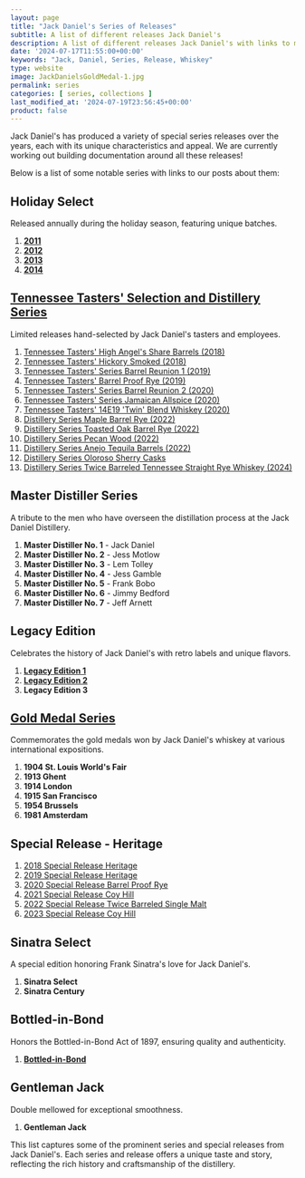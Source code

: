 ```yaml
---
layout: page
title: "Jack Daniel's Series of Releases"
subtitle: A list of different releases Jack Daniel's 
description: A list of different releases Jack Daniel's with links to more details about each series
date: '2024-07-17T11:55:00+00:00'
keywords: "Jack, Daniel, Series, Release, Whiskey"
type: website
image: JackDanielsGoldMedal-1.jpg
permalink: series
categories: [ series, collections ]
last_modified_at: '2024-07-19T23:56:45+00:00'
product: false
---
```

Jack Daniel's has produced a variety of special series releases over the years, each with its unique characteristics and appeal. We are currently working out building documentation around all these releases!

Below is a list of some notable series with links to our posts about them:


## Holiday Select
Released annually during the holiday season, featuring unique batches.
1. **[2011](/HolidaySelect2011)**
2. **[2012](/HolidaySelect2012)**
3. **[2013](/HolidaySelect2013)**
4. **[2014](/HolidaySelect2014)**


## [Tennessee Tasters' Selection and Distillery Series](/series/tasters-distillery)
Limited releases hand-selected by Jack Daniel's tasters and employees.
1. [Tennessee Tasters' High Angel's Share Barrels (2018)](/HighAngelsShare)
2. [Tennessee Tasters' Hickory Smoked (2018)](/HickorySmoked)
3. [Tennessee Tasters' Series Barrel Reunion 1 (2019)](/BarrelReunion1)
4. [Tennessee Tasters' Barrel Proof Rye (2019)](/TennesseeTastersBarrelProofRye)
5. [Tennessee Tasters' Series Barrel Reunion 2 (2020)](/BarrelReunion2)
6. [Tennessee Tasters' Series Jamaican Allspice (2020)](/JamaicanAllSpice)
7. [Tennessee Tasters' 14E19 'Twin' Blend Whiskey (2020)](/TwinBlend)
8. [Distillery Series Maple Barrel Rye (2022)](/DistillerySeries008)
9. [Distillery Series Toasted Oak Barrel Rye (2022)](/DistillerySeries009)
10. [Distillery Series Pecan Wood (2022)](/DistillerySeries010)
11. [Distillery Series Anejo Tequila Barrels (2022)](/DistillerySeries011)
12. [Distillery Series Oloroso Sherry Casks](/DistillerySeries012)
13. [Distillery Series Twice Barreled Tennessee Straight Rye Whiskey (2024)](/DistillerySeries013)


## Master Distiller Series
A tribute to the men who have overseen the distillation process at the Jack Daniel Distillery.
1. **Master Distiller No. 1** - Jack Daniel
2. **Master Distiller No. 2** - Jess Motlow
3. **Master Distiller No. 3** - Lem Tolley
4. **Master Distiller No. 4** - Jess Gamble
5. **Master Distiller No. 5** - Frank Bobo
6. **Master Distiller No. 6** - Jimmy Bedford
7. **Master Distiller No. 7** - Jeff Arnett


## Legacy Edition
Celebrates the history of Jack Daniel's with retro labels and unique flavors.
1. **[Legacy Edition 1](/LegacyEditionSeries-FirstEdition)**
2. **[Legacy Edition 2](/LegacyEdition2)**
3. **Legacy Edition 3**


## [Gold Medal Series](/series/gold-medal)
Commemorates the gold medals won by Jack Daniel's whiskey at various international expositions.
1. **1904 St. Louis World's Fair**
2. **1913 Ghent**
3. **1914 London**
4. **1915 San Francisco**
5. **1954 Brussels**
6. **1981 Amsterdam**

## Special Release - Heritage
1. [2018 Special Release Heritage](/HeritageBarrel)
2. [2019 Special Release Heritage](/HeritageBarrel2019)
3. [2020 Special Release Barrel Proof Rye](/2020SpecialRelease)
4. [2021 Special Release Coy Hill](/JackDanielsSpecialReleaseCoyHillHighProof)
5. [2022 Special Release Twice Barreled Single Malt](/TwiceBarreledAmericanMalt)
6. [2023 Special Release Coy Hill](/TwiceBarreledRye)

## Sinatra Select
A special edition honoring Frank Sinatra's love for Jack Daniel's.
1. **Sinatra Select**
2. **Sinatra Century**


## Bottled-in-Bond
Honors the Bottled-in-Bond Act of 1897, ensuring quality and authenticity.
1. **[Bottled-in-Bond](/BottledInBond)**

## Gentleman Jack
Double mellowed for exceptional smoothness.
1. **Gentleman Jack**


This list captures some of the prominent series and special releases from Jack Daniel's. Each series and release offers a unique taste and story, reflecting the rich history and craftsmanship of the distillery.
